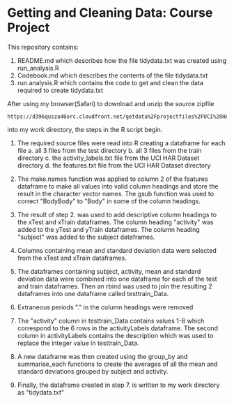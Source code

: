 Getting and Cleaning Data: Course Project
=========================================

This repository contains:
  1.  README.md which describes how the file tidydata.txt was created using run_analysis.R
  2.  Codebook.md which describes the contents of the file tidydata.txt
  3.  run.analysis.R which contains the code to get and clean the data required to create tidydata.txt
  
After using my browser(Safari) to download and unzip the source zipfile 

    https://d396qusza40orc.cloudfront.net/getdata%2Fprojectfiles%2FUCI%20HAR%20Dataset.zip 

into my work directory, the steps in the R script begin.

1.  The required source files were read into R creating a dataframe for each file
      a.  all 3 files from the test directory
      b.  all 3 files from the train directory
      c.  the activity_labels.txt file from the UCI HAR Dataset directory
      d.  the features.txt file from the UCI HAR Dataset directory

2.  The make.names function was applied to column 2 of the features dataframe to make all values into valid column headings and store the result in the character vector names. The gsub function was used to correct "BodyBody" to "Body" in some of the column headings.
3.  The result of step 2. was used to add descriptive column headings to the xTest and xTrain dataframes.  The column heading "activity" was added to the yTest and yTrain dataframes.  The column heading "subject" was added to the subject dataframes.
4.  Columns containing mean and standard deviation data were selected from the xTest and xTrain dataframes.
5.  The dataframes containing subject, activity, mean and standard deviation data were combined into one dataframe for each of the test and train dataframes.  Then an rbind was used to join the resulting 2 dataframes into one dataframe called testtrain_Data.
6.  Extraneous periods "." in the column headings were removed
7.  The "activity" column in testtrain_Data contains values 1-6 which correspond to the 6 rows in the activityLabels dataframe. The second column in activityLabels contains the description which was used to replace the integer value in testtrain_Data.
8.  A new dataframe was then created using the group_by and summarise_each functions to create the averages of all the mean and standard deviations grouped by subject and activity.
9.  Finally, the dataframe created in step 7. is written to my work directory as "tidydata.txt"
